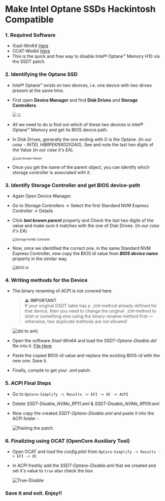 # Make Intel Optane SSDs Hackintosh Compatible

### 1. Required Software

- Xiasl-Win64 [Here](https://github.com/ic005k/Xiasl/releases/download/1.1.67/Xiasl-Win64.zip)
- OCAT-Win64 [Here](https://github.com/ic005k/OCAuxiliaryTools/releases/download/20250001/OCAT-Win64.zip)
- This is the quick and free way to disable Intel® Optane™ Memory H10 via the SSDT patch.

### 2. Identifying the Optane SSD

- Intel® Optane™ exists on two devices, i.e. one device with two drives present at the same time.

- First open **Device Manager** and find **Disk Drives** and **Storage Controllers**.

  <img src="https://i.postimg.cc/WzKbqVRd/20-July-02-36-48-PM-vlc.jpg" style="zoom: 80%;" />

  <img src="https://i.postimg.cc/HsV9q9Bz/20-July-02-38-04-PM-vlc.jpg" style="zoom: 68%;" />

- All we need to do is find out which of these two devices is Intel® Optane™ Memory and get its BIOS device path.

- In Disk Drives, generally the one ending with O is the Optane. (*In our case - INTEL HBRPEKNX0202AO*). See and note the last two digits of the Value (*In our case it's EA*).

  <img src="https://i.postimg.cc/tTFFqBLQ/20-July-02-35-06-PM-vlc.jpg" alt="Last Known Parent" style="zoom: 68%;" />

- Once you get the name of the parent object, you can identify which storage controller is associated with it.

### 3. Identify Storage Controller and get BIOS device-path

- Again Open Device Manager.

- Go to Storage Controllers -> Select the first Standard NVM Express Controller -> Details

- Click ***last known parent*** property and Check the last two digits of the value and make sure it matches with the one of Disk Drives. (*In our case it's EA*)

  <img src="https://i.postimg.cc/gkm4TNDQ/20-July-03-25-58-PM-vlc.jpg" alt="Storage NVME Controller" style="zoom:67%;" />

- Now, once we identified the correct one, in the same Standard NVM Express Controller, now copy the BIOS id value from ***BIOS device name*** property in the similar way.

  <img src="https://i.postimg.cc/d3DYGr1V/20-July-03-47-06-PM-vlc.jpg" alt="BIOS id" style="zoom: 80%;" />

### 4. Writing methods for the Device

- The binary renaming of ACPI is not covered here.

  > ⚠️ **IMPORTANT**  
  > If your original DSDT table has a `_DSM` method already defined for that device, then you need to change the original `_DSM` method to `XDSM` or something else using the binary rename method first — otherwise, two duplicate methods are not allowed!


  <img src="https://i.postimg.cc/jSZxGx7N/20-July-03-56-18-PM-vlc.jpg" alt="dsl to aml;" />

- Open the software *Xiasl-Win64* and load the *SSDT-Optane-Disable.dsl* file into it.  [File Here](https://github.com/Biraj2004/intel-optane-ssd-disable/blob/main/SSDT-Optane-Disable.aml)

- Paste the copied BIOS-id value and replace the existing BIOS-id with the new one. Save it.

- Finally, compile to get your *.aml* patch.

### 5. ACPI Final Steps

- Go to `OpCore-Simplify -> Results -> EFI -> OC -> ACPI`

- Delete *SSDT-Disable_NVMe_RP11.aml* & *SSDT-Disable_NVMe_RP09.aml*

- Now copy the created *SSDT-Optane-Disable.aml* and paste it into the ACPI folder -

  ![Pasting the patch](https://i.postimg.cc/RZyfnxMk/20-July-04-07-27-PM-vlc.jpg)

### 6. Finalizing using OCAT (OpenCore Auxiliary Tool)

- Open OCAT and load the *config.plist* from `OpCore-Simplify -> Results -> EFI -> OC`

- In ACPI freshly add the *SSDT-Optane-Disable.aml* that we created and set it's value to `true` also check the box.

  ![True-Disable](https://i.postimg.cc/ZRcXqcrM/20-July-04-26-19-PM-vlc.jpg)

### Save it and exit. Enjoy!!
